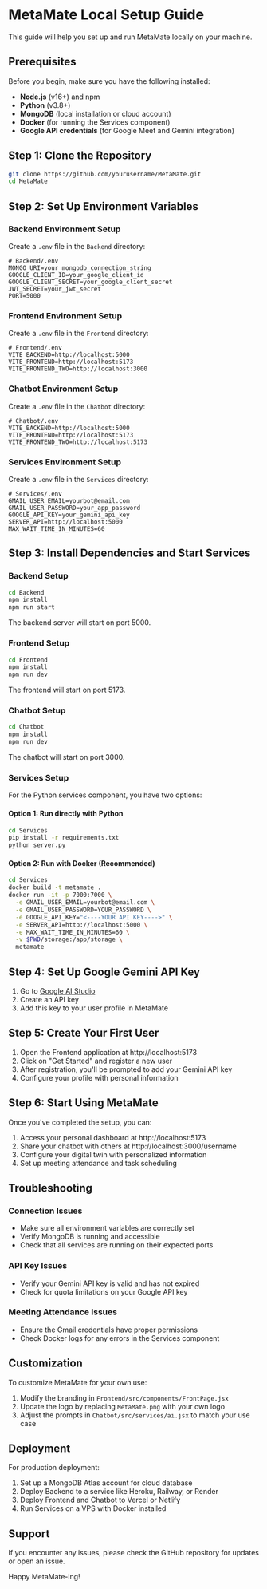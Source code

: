 # MetaMate Local Setup Guide

This guide will help you set up and run MetaMate locally on your machine.

## Prerequisites

Before you begin, make sure you have the following installed:

- **Node.js** (v16+) and npm
- **Python** (v3.8+)
- **MongoDB** (local installation or cloud account)
- **Docker** (for running the Services component)
- **Google API credentials** (for Google Meet and Gemini integration)

## Step 1: Clone the Repository

```bash
git clone https://github.com/yourusername/MetaMate.git
cd MetaMate
```

## Step 2: Set Up Environment Variables

### Backend Environment Setup

Create a `.env` file in the `Backend` directory:

```
# Backend/.env
MONGO_URI=your_mongodb_connection_string
GOOGLE_CLIENT_ID=your_google_client_id
GOOGLE_CLIENT_SECRET=your_google_client_secret
JWT_SECRET=your_jwt_secret
PORT=5000
```

### Frontend Environment Setup

Create a `.env` file in the `Frontend` directory:

```
# Frontend/.env
VITE_BACKEND=http://localhost:5000
VITE_FRONTEND=http://localhost:5173
VITE_FRONTEND_TWO=http://localhost:3000
```

### Chatbot Environment Setup

Create a `.env` file in the `Chatbot` directory:

```
# Chatbot/.env
VITE_BACKEND=http://localhost:5000
VITE_FRONTEND=http://localhost:5173
VITE_FRONTEND_TWO=http://localhost:5173
```

### Services Environment Setup

Create a `.env` file in the `Services` directory:

```
# Services/.env
GMAIL_USER_EMAIL=yourbot@email.com
GMAIL_USER_PASSWORD=your_app_password
GOOGLE_API_KEY=your_gemini_api_key
SERVER_API=http://localhost:5000
MAX_WAIT_TIME_IN_MINUTES=60
```

## Step 3: Install Dependencies and Start Services

### Backend Setup

```bash
cd Backend
npm install
npm run start
```

The backend server will start on port 5000.

### Frontend Setup

```bash
cd Frontend
npm install
npm run dev
```

The frontend will start on port 5173.

### Chatbot Setup

```bash
cd Chatbot
npm install
npm run dev
```

The chatbot will start on port 3000.

### Services Setup

For the Python services component, you have two options:

#### Option 1: Run directly with Python

```bash
cd Services
pip install -r requirements.txt
python server.py
```

#### Option 2: Run with Docker (Recommended)

```bash
cd Services
docker build -t metamate .
docker run -it -p 7000:7000 \
  -e GMAIL_USER_EMAIL=yourbot@email.com \
  -e GMAIL_USER_PASSWORD=YOUR_PASSWORD \
  -e GOOGLE_API_KEY="<----YOUR API KEY---->" \
  -e SERVER_API=http://localhost:5000 \
  -e MAX_WAIT_TIME_IN_MINUTES=60 \
  -v $PWD/storage:/app/storage \
  metamate
```

## Step 4: Set Up Google Gemini API Key

1. Go to [Google AI Studio](https://makersuite.google.com/app/apikey)
2. Create an API key
3. Add this key to your user profile in MetaMate

## Step 5: Create Your First User

1. Open the Frontend application at http://localhost:5173
2. Click on "Get Started" and register a new user
3. After registration, you'll be prompted to add your Gemini API key
4. Configure your profile with personal information

## Step 6: Start Using MetaMate

Once you've completed the setup, you can:

1. Access your personal dashboard at http://localhost:5173
2. Share your chatbot with others at http://localhost:3000/username
3. Configure your digital twin with personalized information
4. Set up meeting attendance and task scheduling

## Troubleshooting

### Connection Issues

- Make sure all environment variables are correctly set
- Verify MongoDB is running and accessible
- Check that all services are running on their expected ports

### API Key Issues

- Verify your Gemini API key is valid and has not expired
- Check for quota limitations on your Google API key

### Meeting Attendance Issues

- Ensure the Gmail credentials have proper permissions
- Check Docker logs for any errors in the Services component

## Customization

To customize MetaMate for your own use:

1. Modify the branding in `Frontend/src/components/FrontPage.jsx`
2. Update the logo by replacing `MetaMate.png` with your own logo
3. Adjust the prompts in `Chatbot/src/services/ai.jsx` to match your use case

## Deployment

For production deployment:

1. Set up a MongoDB Atlas account for cloud database
2. Deploy Backend to a service like Heroku, Railway, or Render
3. Deploy Frontend and Chatbot to Vercel or Netlify
4. Run Services on a VPS with Docker installed

## Support

If you encounter any issues, please check the GitHub repository for updates or open an issue.

Happy MetaMate-ing! 